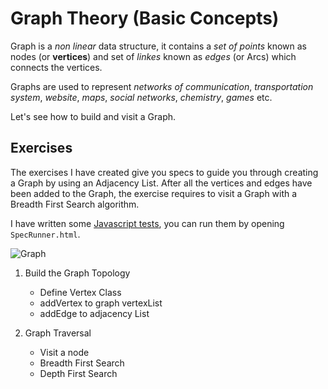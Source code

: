 # Graph Theory (Basic Concepts)

Graph is a *non linear* data structure, it contains a *set of points* known as nodes (or **vertices**) and set of *linkes* known as *edges* (or Arcs) which connects the vertices.

Graphs are used to represent *networks of communication*, *transportation system*, *website*, *maps*, *social networks*, *chemistry*, *games* etc.  

Let's see how to build and visit a Graph.

## Exercises

The exercises I have created give you specs to guide you through creating a Graph by using an Adjacency List.
After all the vertices and edges have been added to the Graph, the exercise requires to visit a Graph with a Breadth First Search algorithm.

I have written some [Javascript tests](https://github.com/LondonAlgorithms/graph_theory/blob/master/spec/spec.js), you can run them by opening `SpecRunner.html`.

![Graph](https://github.com/LondonAlgorithms/graph_theory/blob/master/breadth_first_traveral.jpg)

1. Build the Graph Topology
    - Define Vertex Class
    - addVertex to graph vertexList
    - addEdge to adjacency List

2. Graph Traversal
    - Visit a node
    - Breadth First Search
    - Depth First Search
